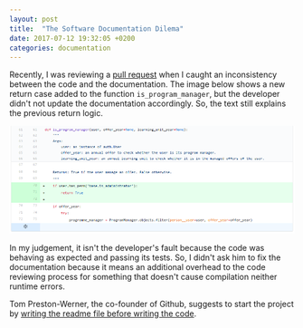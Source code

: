 ```yaml
---
layout: post
title:  "The Software Documentation Dilema"
date: 2017-07-12 19:32:05 +0200
categories: documentation
---
```


Recently, I was reviewing a
[pull request](https://github.com/uclouvain/osis/pull/2656/files) when I caught
an inconsistency between the code and the documentation. The image below shows
a new return case added to the function `is_program_manager`, but the developer
didn't not update the documentation accordingly. So, the text still explains the
previous return logic.

![Flagrant of outdated code documentation](/images/posts/code_documentation.png)

In my judgement, it isn't the developer's fault because the code was behaving as
expected and passing its tests. So, I didn't ask him to fix the documentation
because it means an additional overhead to the code reviewing process for
something that doesn't cause compilation neither runtime errors.

Tom Preston-Werner, the co-founder of Github, suggests to start the project by
[writing the readme file before writing the code](readme-first).

[readme-first]: http://tom.preston-werner.com/2010/08/23/readme-driven-development.html